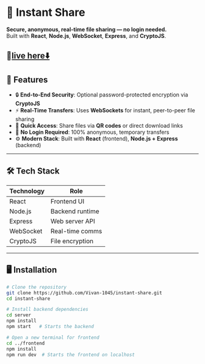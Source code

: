 # 🚀 Instant Share 

**Secure, anonymous, real-time file sharing — no login needed.**  
Built with **React**, **Node.js**, **WebSocket**, **Express**, and **CryptoJS**.

🔗[live here⬇️](https://instant-share-black.vercel.app/)
---

## 🔧 Features

- 🔒 **End-to-End Security**: Optional password-protected encryption via **CryptoJS**
- ⚡ **Real-Time Transfers**: Uses **WebSockets** for instant, peer-to-peer file sharing
- 📱 **Quick Access**: Share files via **QR codes** or direct download links
- 👤 **No Login Required**: 100% anonymous, temporary transfers
- ⚙️ **Modern Stack**: Built with **React** (frontend), **Node.js + Express** (backend)

---

## 🛠️ Tech Stack

| Technology  | Role            |
|-------------|-----------------|
| React       | Frontend UI     |
| Node.js     | Backend runtime |
| Express     | Web server API  |
| WebSocket   | Real-time comms |
| CryptoJS    | File encryption |

---

## 🖥️ Installation

```bash
# Clone the repository
git clone https://github.com/Vivan-1045/instant-share.git
cd instant-share

# Install backend dependencies
cd server
npm install
npm start   # Starts the backend

# Open a new terminal for frontend
cd ../frontend
npm install
npm run dev  # Starts the frontend on localhost
